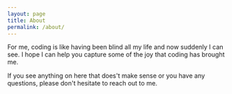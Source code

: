 ```yaml
---
layout: page
title: About
permalink: /about/
---
```


For me, coding is like having been blind all my life and now suddenly
I can see. I hope I can help you capture some of the joy that coding
has brought me.  

If you see anything on here that does't make sense or you have any 
questions, please don't hesitate to reach out to me. 

